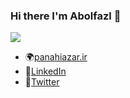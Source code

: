 ### Hi there I'm Abolfazl 🙂
![](https://mk0analyticsindf35n9.kinstacdn.com/wp-content/uploads/2018/12/developer-dribbble.gif)

- 🌍[panahiazar.ir](http://panahiazar.ir)   
- 📄[LinkedIn](https://www.linkedin.com/in/abolfazl-panahiazar-88bbab1a5)   
- 📘[Twitter](https://www.twitter.com/Aboliracle)   
